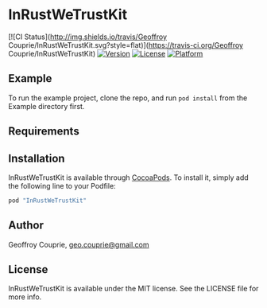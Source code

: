 # InRustWeTrustKit

[![CI Status](http://img.shields.io/travis/Geoffroy Couprie/InRustWeTrustKit.svg?style=flat)](https://travis-ci.org/Geoffroy Couprie/InRustWeTrustKit)
[![Version](https://img.shields.io/cocoapods/v/InRustWeTrustKit.svg?style=flat)](http://cocoapods.org/pods/InRustWeTrustKit)
[![License](https://img.shields.io/cocoapods/l/InRustWeTrustKit.svg?style=flat)](http://cocoapods.org/pods/InRustWeTrustKit)
[![Platform](https://img.shields.io/cocoapods/p/InRustWeTrustKit.svg?style=flat)](http://cocoapods.org/pods/InRustWeTrustKit)

## Example

To run the example project, clone the repo, and run `pod install` from the Example directory first.

## Requirements

## Installation

InRustWeTrustKit is available through [CocoaPods](http://cocoapods.org). To install
it, simply add the following line to your Podfile:

```ruby
pod "InRustWeTrustKit"
```

## Author

Geoffroy Couprie, geo.couprie@gmail.com

## License

InRustWeTrustKit is available under the MIT license. See the LICENSE file for more info.
